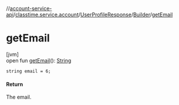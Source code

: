 //[account-service-api](../../../../index.md)/[classtime.service.account](../../index.md)/[UserProfileResponse](../index.md)/[Builder](index.md)/[getEmail](get-email.md)

# getEmail

[jvm]\
open fun [getEmail](get-email.md)(): [String](https://docs.oracle.com/javase/8/docs/api/java/lang/String.html)

`string email = 6;`

#### Return

The email.
